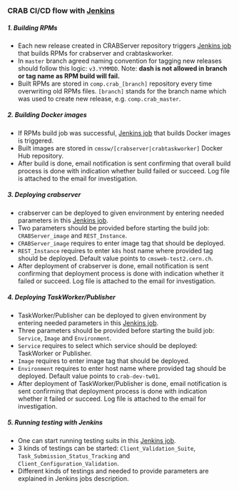 ### CRAB CI/CD flow with [Jenkins](https://cmssdt.cern.ch/dmwm-jenkins/)
##### 1. Building RPMs
* Each new release created in CRABServer repository triggers [Jenkins job](https://cmssdt.cern.ch/dmwm-jenkins/job/CRABServer_BuildOnRelease) that builds RPMs for crabserver and crabtaskworker. 
* In `master` branch agreed naming convention for tagging new releases should follow this logic: `v3.YYMMDD`. Note: **dash is not allowed in branch or tag name as RPM build will fail.** 
* Built RPMs are stored in `comp.crab_[branch]` repository every time overwriting old RPMs files. `[branch]` stands for the branch name which was used to create new release, e.g. `comp.crab_master`.

##### 2. Building Docker images
* If RPMs build job was successful, [Jenkins job](https://cmssdt.cern.ch/dmwm-jenkins/job/CRABServer_BuildImage/) that builds Docker images is triggered.  
* Built images are stored in `cmssw/[crabserver|crabtaskworker]` Docker Hub repository.
* After build is done, email notification is sent confirming that overall build process is done with indication whether build failed or succeed. Log file is attached to the email for investigation.

##### 3. Deploying crabserver
* crabserver can be deployed to given environment by entering needed parameters in this [Jenkins job](https://cmssdt.cern.ch/dmwm-jenkins/job/CRABServer_Deploy_Server/build?delay=0sec).
* Two parameters should be provided before starting the build job: `CRABServer_image` and `REST_Instance`.
* `CRABServer_image` requires to enter image tag that should be deployed.
* `REST_Instance` requires to enter `k8s` host name where provided tag should be deployed. Default value points to `cmsweb-test2.cern.ch`.
* After deployment of crabserver is done, email notification is sent confirming that deployment process is done with indication whether it failed or succeed. Log file is attached to the email for investigation. 

##### 4. Deploying TaskWorker/Publisher
* TaskWorker/Publisher can be deployed to given environment by entering needed parameters in this [Jenkins job](https://cmssdt.cern.ch/dmwm-jenkins/job/CRABServer_Deploy_TW/build?delay=0sec).
* Three parameters should be provided before starting the build job: `Service`, `Image` and `Environment`.
* `Service` requires to select which service should be deployed: TaskWorker or Publisher.
* `Image` requires to enter image tag that should be deployed.
* `Environment` requires to enter host name where provided tag should be deployed. Default value points to `crab-dev-tw01`.
* After deployment of TaskWorker/Publisher is done, email notification is sent confirming that deployment process is done with indication whether it failed or succeed. Log file is attached to the email for investigation. 

##### 5. Running testing with Jenkins
* One can start running testing suits in this [Jenkins job](https://cmssdt.cern.ch/dmwm-jenkins/job/CRABServer_ExecuteTests/).
* 3 kinds of testings can be started: `Client_Validation_Suite`, `Task_Submission_Status_Tracking` and `Client_Configuration_Validation`.
* Different kinds of testings and needed to provide parameters are explained in Jenkins jobs description.

